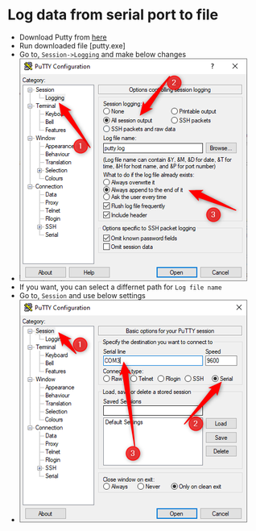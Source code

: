 # **Log data from serial port to file**

 - Download Putty from [here ](https://the.earth.li/~sgtatham/putty/0.74/w64/putty.exe)
 - Run downloaded file [putty.exe]
 - Go to, `Session->Logging` and make below changes
 - ![](https://raw.githubusercontent.com/precizelabs/General/master/Projects/QA/Arduino/SerialLogger/image/putty-log-settings.png)
 - If you want, you can select a differnet path for `Log file name`
 - Go to, `Session` and use below settings 
 - ![](https://raw.githubusercontent.com/precizelabs/General/master/Projects/QA/Arduino/SerialLogger/image/putty-session-settings.png)